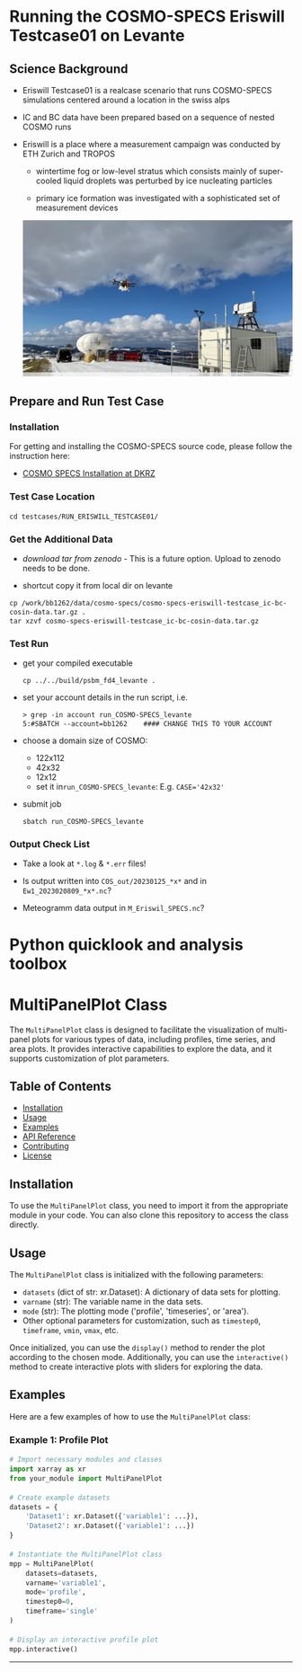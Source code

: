 
# Running the COSMO-SPECS Eriswill Testcase01 on Levante

## Science Background


* Eriswill Testcase01 is a realcase scenario that runs COSMO-SPECS simulations centered around a location in the swiss alps

* IC and BC data have been prepared based on a sequence of nested COSMO runs

* Eriswill is a place where a measurement campaign was conducted by ETH Zurich and TROPOS 
    
    * wintertime fog or low-level stratus which consists mainly of super-cooled liquid droplets was perturbed by ice nucleating particles

    * primary ice formation was investigated with a sophisticated set of measurement devices   

    ![](images/cloudlab.png)



## Prepare and Run Test Case

### Installation
For getting and installing the COSMO-SPECS source code, please follow the instruction here: 
- [COSMO SPECS Installation at DKRZ](../../docs/Installation-at-DKRZ.md)

### Test Case Location

```
cd testcases/RUN_ERISWILL_TESTCASE01/
```

### Get the Additional Data

* *download tar from zenodo* - This is a future option. Upload to zenodo needs to be done.

* shortcut copy it from local dir on levante

```
cp /work/bb1262/data/cosmo-specs/cosmo-specs-eriswill-testcase_ic-bc-cosin-data.tar.gz .
tar xzvf cosmo-specs-eriswill-testcase_ic-bc-cosin-data.tar.gz
```

### Test Run

* get your compiled executable
    ```
    cp ../../build/psbm_fd4_levante .
    ```
* set your account details in the run script, i.e.

    ```
    > grep -in account run_COSMO-SPECS_levante 
    5:#SBATCH --account=bb1262    #### CHANGE THIS TO YOUR ACCOUNT
    ```
* choose a domain size of COSMO:
  * 122x112
  * 42x32
  * 12x12 
  * set it in`run_COSMO-SPECS_levante`: E.g. `CASE='42x32'`
* submit job
    ```
    sbatch run_COSMO-SPECS_levante
    ```

### Output Check List

* Take a look at `*.log` & `*.err` files!

* Is output written into `COS_out/20230125_*x*` and in `Ew1_2023020809_*x*.nc`? 

* Meteogramm data output in `M_Eriswil_SPECS.nc`?


# Python quicklook and analysis toolbox

# MultiPanelPlot Class

The `MultiPanelPlot` class is designed to facilitate the visualization of multi-panel plots for various types of data, including profiles, time series, and area plots. It provides interactive capabilities to explore the data, and it supports customization of plot parameters.

## Table of Contents

- [Installation](#installation)
- [Usage](#usage)
- [Examples](#examples)
- [API Reference](#api-reference)
- [Contributing](#contributing)
- [License](#license)

## Installation

To use the `MultiPanelPlot` class, you need to import it from the appropriate module in your code. You can also clone this repository to access the class directly.

## Usage

The `MultiPanelPlot` class is initialized with the following parameters:

- `datasets` (dict of str: xr.Dataset): A dictionary of data sets for plotting.
- `varname` (str): The variable name in the data sets.
- `mode` (str): The plotting mode ('profile', 'timeseries', or 'area').
- Other optional parameters for customization, such as `timestep0`, `timeframe`, `vmin`, `vmax`, etc.

Once initialized, you can use the `display()` method to render the plot according to the chosen mode. Additionally, you can use the `interactive()` method to create interactive plots with sliders for exploring the data.

## Examples

Here are a few examples of how to use the `MultiPanelPlot` class:

### Example 1: Profile Plot

```python
# Import necessary modules and classes
import xarray as xr
from your_module import MultiPanelPlot

# Create example datasets
datasets = {
    'Dataset1': xr.Dataset({'variable1': ...}),
    'Dataset2': xr.Dataset({'variable1': ...})
}

# Instantiate the MultiPanelPlot class
mpp = MultiPanelPlot(
    datasets=datasets,
    varname='variable1',
    mode='profile',
    timestep0=0,
    timeframe='single'
)

# Display an interactive profile plot
mpp.interactive()
````


---

